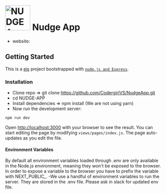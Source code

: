 # <img  height="80" src="/logo.png" alt="NUDGE App Logo"> Nudge App
* website: 


## Getting Started
This is a [ejs](https://nextjs.org/) project bootstrapped with [`node.js and Express`](https://github.com/vercel/next.js/tree/canary/packages/create-next-app).

### Installation
* Clone repo => git clone https://github.com/CodergirlVS/NudgeApp.git
* cd NUDGE-APP
* Install dependencies => npm install (We are not using yarn)
* Now run the development server:
```bash
npm run dev
```
Open [http://localhost:3000](http://localhost:3000) with your browser to see the result.
You can start editing the page by modifying `views/pages/index.js`. The page auto-updates as you edit the file.

#### Environment Variables
By default all environment variables loaded through .env are only available in the Node.js environment, meaning they won't be exposed to the browser.
In order to expose a variable to the browser you have to prefix the variable with NEXT_PUBLIC_.
-We use a handful of environment variables to run the server. They are stored in the .env file. Please ask in slack for updated env file.
